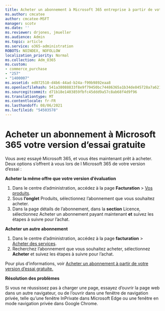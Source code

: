 ```yaml
---
title: Acheter un abonnement à Microsoft 365 entreprise à partir de votre version d’essai gratuite
ms.author: cmcatee
author: cmcatee-MSFT
manager: scotv
ms.date: ''
ms.reviewer: drjones, jmueller
ms.audience: Admin
ms.topic: article
ms.service: o365-administration
ROBOTS: NOINDEX, NOFOLLOW
localization_priority: Normal
ms.collection: Adm_O365
ms.custom:
- commerce_purchase
- "257"
- "1400007"
ms.assetid: ed072510-d4b6-44ad-b24a-f99b9892eaa8
ms.openlocfilehash: 541a38088833f8e9f79450bc74486365a1b34de845728a7a621a8f21e67cd162
ms.sourcegitcommit: d71b18e1403859fbfc45ddd9a57c8ab68f4d9f96
ms.translationtype: MT
ms.contentlocale: fr-FR
ms.lasthandoff: 08/06/2021
ms.locfileid: "54503578"
---
```

# <a name="buy-a-subscription-to-microsoft-365-from-your-free-trial"></a>Acheter un abonnement à Microsoft 365 votre version d’essai gratuite

Vous avez essayé Microsoft 365, et vous êtes maintenant prêt à acheter. Deux options s’offrent à vous lors de l Microsoft 365 de votre version d’essai :
  
 **Acheter la même offre que votre version d’évaluation**
  
1. Dans le centre d’administration, accédez à la page **Facturation** \> [Vos produits](https://go.microsoft.com/fwlink/p/?linkid=842054).
2. Sous **l’onglet** Produits, sélectionnez l’abonnement que vous souhaitez acheter.
3. Dans la page détails de l’abonnement, dans la **section** Licence, sélectionnez Acheter un abonnement payant maintenant **et** suivez les étapes à suivre pour l’achat.
 
**Acheter un autre abonnement**
  
1. Dans le centre d’administration, accédez à la page **facturation** \> [Acheter des services](https://go.microsoft.com/fwlink/p/?linkid=868433).
2. Recherchez l’abonnement que vous souhaitez acheter, sélectionnez **Acheter** et suivez les étapes à suivre pour l’achat.

Pour plus d’informations, voir [Acheter un abonnement à partir de votre version d’essai gratuite.](/microsoft-365/commerce/try-or-buy-microsoft-365#buy-a-subscription-from-your-free-trial)

**Résolution des problèmes**

Si vous ne réussissez pas à charger une page, essayez d’ouvrir la page web dans un autre navigateur, ou de l’ouvrir dans une fenêtre de navigation privée, telle qu’une fenêtre InPrivate dans Microsoft Edge ou une fenêtre en mode navigation privée dans Google Chrome.